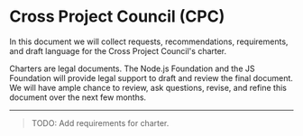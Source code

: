 # Cross Project Council (CPC)

In this document we will collect requests, recommendations, requirements, and draft language for the Cross Project Council's charter.

Charters are legal documents. The Node.js Foundation and the JS Foundation will provide legal support to draft and review the final document. We will have ample chance to review, ask questions, revise, and refine this document over the next few months.

---

> TODO: Add requirements for charter.